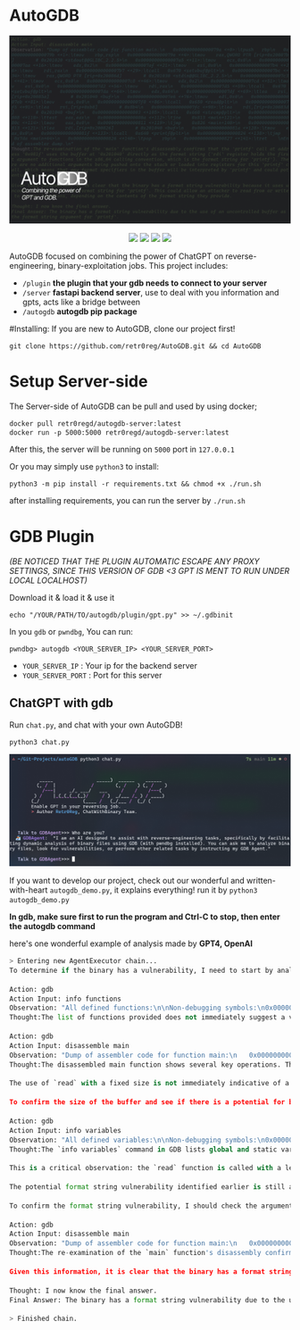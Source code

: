 # AutoGDB
![AUTOGDB](imgs/AUTOGDB.png)
<p align="center">
<a href="https://opensource.org/licenses/MIT"><img src="https://img.shields.io/badge/license-MIT-blueviolet.svg"></a>
<a href="https://github.com/retr0reg/AutoGDB/issues"><img src="https://img.shields.io/github/issues/retr0reg/AutoGDB?color=blueviolet"></a>
<a href="https://www.python.org/"><img src="https://img.shields.io/badge/made%20with-Python3-blueviolet"></a>
<a href="#"><img src="https://img.shields.io/badge/platform-osx%2Flinux%2Fwindows-blueviolet"></a>
</p>

AutoGDB focused on combining the power of ChatGPT on reverse-engineering, binary-exploitation jobs. 
This project includes:
* `/plugin` **the plugin that your gdb needs to connect to your server**
* `/server` **fastapi backend server**, use to deal with you information and gpts, acts like a bridge between
* `/autogdb` **autogdb pip package**

#Installing:
If you are new to AutoGDB, clone our project first!
```shell
git clone https://github.com/retr0reg/AutoGDB.git && cd AutoGDB
``` 

# Setup Server-side

The Server-side of AutoGDB can be pull and used by using docker;
```shell
docker pull retr0regd/autogdb-server:latest
docker run -p 5000:5000 retr0regd/autogdb-server:latest
```
After this, the server will be running on `5000` port in `127.0.0.1`

Or you may simply use `python3` to install:

```shell
python3 -m pip install -r requirements.txt && chmod +x ./run.sh
```
after installing requirements, you can run the server by `./run.sh`


# GDB Plugin

*(BE NOTICED THAT THE PLUGIN AUTOMATIC ESCAPE ANY PROXY SETTINGS, SINCE THIS VERSION OF GDB <3 GPT IS MENT TO RUN UNDER LOCAL LOCALHOST)*

Download it & load it & use it
```shell
echo "/YOUR/PATH/TO/autogdb/plugin/gpt.py" >> ~/.gdbinit
```

In you `gdb` or `pwndbg`, You can run:
```shell
pwndbg> autogdb <YOUR_SERVER_IP> <YOUR_SERVER_PORT>
```
* `YOUR_SERVER_IP` : Your ip for the backend server
* `YOUR_SERVER_PORT` : Port for this server

## ChatGPT with gdb
Run `chat.py`, and chat with your own AutoGDB!
```
python3 chat.py
```

![Alt text](imgs/cli_shot.png)

If you want to develop our project, check out our wonderful and written-with-heart `autogdb_demo.py`, it explains everything! run it by `python3 autogdb_demo.py`

**In gdb, make sure first to run the program and Ctrl-C to stop, then enter the autogdb command**



here's one wonderful example of analysis made by **GPT4, OpenAI**
```python
> Entering new AgentExecutor chain...
To determine if the binary has a vulnerability, I need to start by analyzing the binary with GDB to check for any obvious signs of insecure patterns or practices such as unsafe functions, lack of bounds checking, or any other potential security weaknesses.

Action: gdb
Action Input: info functions
Observation: "All defined functions:\n\nNon-debugging symbols:\n0x0000000000000610  _init\n0x0000000000000640  printf@plt\n0x0000000000000650  read@plt\n0x0000000000000660  strcmp@plt\n0x0000000000000670  setvbuf@plt\n0x0000000000000680  __cxa_finalize@plt\n0x0000000000000690  _start\n0x00000000000006c0  deregister_tm_clones\n0x0000000000000700  register_tm_clones\n0x0000000000000750  __do_global_dtors_aux\n0x0000000000000790  frame_dummy\n0x000000000000079a  main\n0x0000000000000830  __libc_csu_init\n0x00000000000008a0  __libc_csu_fini\n0x00000000000008a4  _fini\n"
Thought:The list of functions provided does not immediately suggest a vulnerability, as these are standard functions that one might expect to find in a binary. However, the presence of functions like `printf` and `read` could potentially be of interest, as they can be involved in vulnerabilities if not used correctly (e.g., format string vulnerabilities or buffer overflows). To proceed, I should examine the `main` function to understand how these functions are used within the program.

Action: gdb
Action Input: disassemble main
Observation: "Dump of assembler code for function main:\n   0x000000000000079a <+0>:\tpush   rbp\n   0x000000000000079b <+1>:\tmov    rbp,rsp\n   0x000000000000079e <+4>:\tmov    rax,QWORD PTR [rip+0x20087b]        # 0x201020 <stdout@@GLIBC_2.2.5>\n   0x00000000000007a5 <+11>:\tmov    ecx,0x0\n   0x00000000000007aa <+16>:\tmov    edx,0x2\n   0x00000000000007af <+21>:\tmov    esi,0x0\n   0x00000000000007b4 <+26>:\tmov    rdi,rax\n   0x00000000000007b7 <+29>:\tcall   0x670 <setvbuf@plt>\n   0x00000000000007bc <+34>:\tmov    rax,QWORD PTR [rip+0x20086d]        # 0x201030 <stdin@@GLIBC_2.2.5>\n   0x00000000000007c3 <+41>:\tmov    ecx,0x0\n   0x00000000000007c8 <+46>:\tmov    edx,0x2\n   0x00000000000007cd <+51>:\tmov    esi,0x0\n   0x00000000000007d2 <+56>:\tmov    rdi,rax\n   0x00000000000007d5 <+59>:\tcall   0x670 <setvbuf@plt>\n   0x00000000000007da <+64>:\tmov    edx,0x64\n   0x00000000000007df <+69>:\tlea    rsi,[rip+0x20085a]        # 0x201040 <buf>\n   0x00000000000007e6 <+76>:\tmov    edi,0x0\n   0x00000000000007eb <+81>:\tmov    eax,0x0\n   0x00000000000007f0 <+86>:\tcall   0x650 <read@plt>\n   0x00000000000007f5 <+91>:\tlea    rsi,[rip+0xb8]        # 0x8b4\n   0x00000000000007fc <+98>:\tlea    rdi,[rip+0x20083d]        # 0x201040 <buf>\n   0x0000000000000803 <+105>:\tcall   0x660 <strcmp@plt>\n   0x0000000000000808 <+110>:\ttest   eax,eax\n   0x000000000000080a <+112>:\tjne    0x813 <main+121>\n   0x000000000000080c <+114>:\tmov    eax,0x0\n   0x0000000000000811 <+119>:\tjmp    0x826 <main+140>\n   0x0000000000000813 <+121>:\tlea    rdi,[rip+0x200826]        # 0x201040 <buf>\n   0x000000000000081a <+128>:\tmov    eax,0x0\n   0x000000000000081f <+133>:\tcall   0x640 <printf@plt>\n   0x0000000000000824 <+138>:\tjmp    0x7da <main+64>\n   0x0000000000000826 <+140>:\tpop    rbp\n   0x0000000000000827 <+141>:\tret    \nEnd of assembler dump.\n"
Thought:The disassembled main function shows several key operations. The program is setting up buffer handling with `setvbuf` for both `stdin` and `stdout`, which is a normal operation to control buffering. It then reads up to 0x64 (100) bytes from file descriptor 0 (which is `stdin` in Unix-like systems) into a buffer located at `0x201040`. After reading the input, it compares this buffer with a string located at an offset from the current instruction pointer (the address is not shown in the disassembly but is referenced as `0x8b4`). If the `strcmp` result is zero (meaning the strings are equal), it takes one branch; otherwise, it prints the buffer using `printf` and then loops back to read more input.

The use of `read` with a fixed size is not immediately indicative of a buffer overflow, as we don't know the actual size of the buffer at `0x201040`. However, the use of `printf` with the buffer as a format string is potentially dangerous because if the buffer contains format specifiers (e.g., `%s`, `%x`), they could be used to leak memory contents or cause a crash, which indicates a format string vulnerability.

To confirm the size of the buffer and see if there is a potential for buffer overflow, I need to examine the memory layout of the program, specifically the `.bss` section where uninitialized data like buffers are typically stored.

Action: gdb
Action Input: info variables
Observation: "All defined variables:\n\nNon-debugging symbols:\n0x00000000000008b0  _IO_stdin_used\n0x00000000000008c0  __GNU_EH_FRAME_HDR\n0x0000000000000a04  __FRAME_END__\n0x0000000000200da0  __frame_dummy_init_array_entry\n0x0000000000200da0  __init_array_start\n0x0000000000200da8  __do_global_dtors_aux_fini_array_entry\n0x0000000000200da8  __init_array_end\n0x0000000000200db0  _DYNAMIC\n0x0000000000200fa0  _GLOBAL_OFFSET_TABLE_\n0x0000000000201000  __data_start\n0x0000000000201000  data_start\n0x0000000000201008  __dso_handle\n0x0000000000201010  __TMC_END__\n0x0000000000201010  __bss_start\n0x0000000000201010  _edata\n0x0000000000201020  stdout\n0x0000000000201020  stdout@@GLIBC_2.2.5\n0x0000000000201030  stdin\n0x0000000000201030  stdin@@GLIBC_2.2.5\n0x0000000000201038  completed\n0x0000000000201040  buf\n0x00000000002010a8  _end\n"
Thought:The `info variables` command in GDB lists global and static variables, including those in the `.bss` section. The buffer `buf` is located at `0x201040`, and the next variable `completed` is at `0x201038`. This suggests that the buffer `buf` is located just before `completed`. The difference in addresses between `buf` and `_end` (which marks the end of the `.bss` section) is `0x10a8 - 0x1040 = 0x68` bytes (104 bytes in decimal).

This is a critical observation: the `read` function is called with a length of `0x64` (100 bytes), and the buffer `buf` is 104 bytes long. Therefore, there is no direct buffer overflow vulnerability since the `read` call does not exceed the size of the buffer. However, there is very little space for a null terminator, and if the input does not contain a null byte, this could lead to issues with string handling, although this is not confirmed from the current information.

The potential format string vulnerability identified earlier is still a concern because the `printf` function is called with the buffer as the format string. If an attacker can control the contents of the buffer and include format specifiers, they could exploit this vulnerability.

To confirm the format string vulnerability, I should check the arguments passed to `printf`. If the buffer is directly used as the format string without any additional arguments, this would confirm the vulnerability.

Action: gdb
Action Input: disassemble main
Observation: "Dump of assembler code for function main:\n   0x000000000000079a <+0>:\tpush   rbp\n   0x000000000000079b <+1>:\tmov    rbp,rsp\n   0x000000000000079e <+4>:\tmov    rax,QWORD PTR [rip+0x20087b]        # 0x201020 <stdout@@GLIBC_2.2.5>\n   0x00000000000007a5 <+11>:\tmov    ecx,0x0\n   0x00000000000007aa <+16>:\tmov    edx,0x2\n   0x00000000000007af <+21>:\tmov    esi,0x0\n   0x00000000000007b4 <+26>:\tmov    rdi,rax\n   0x00000000000007b7 <+29>:\tcall   0x670 <setvbuf@plt>\n   0x00000000000007bc <+34>:\tmov    rax,QWORD PTR [rip+0x20086d]        # 0x201030 <stdin@@GLIBC_2.2.5>\n   0x00000000000007c3 <+41>:\tmov    ecx,0x0\n   0x00000000000007c8 <+46>:\tmov    edx,0x2\n   0x00000000000007cd <+51>:\tmov    esi,0x0\n   0x00000000000007d2 <+56>:\tmov    rdi,rax\n   0x00000000000007d5 <+59>:\tcall   0x670 <setvbuf@plt>\n   0x00000000000007da <+64>:\tmov    edx,0x64\n   0x00000000000007df <+69>:\tlea    rsi,[rip+0x20085a]        # 0x201040 <buf>\n   0x00000000000007e6 <+76>:\tmov    edi,0x0\n   0x00000000000007eb <+81>:\tmov    eax,0x0\n   0x00000000000007f0 <+86>:\tcall   0x650 <read@plt>\n   0x00000000000007f5 <+91>:\tlea    rsi,[rip+0xb8]        # 0x8b4\n   0x00000000000007fc <+98>:\tlea    rdi,[rip+0x20083d]        # 0x201040 <buf>\n   0x0000000000000803 <+105>:\tcall   0x660 <strcmp@plt>\n   0x0000000000000808 <+110>:\ttest   eax,eax\n   0x000000000000080a <+112>:\tjne    0x813 <main+121>\n   0x000000000000080c <+114>:\tmov    eax,0x0\n   0x0000000000000811 <+119>:\tjmp    0x826 <main+140>\n   0x0000000000000813 <+121>:\tlea    rdi,[rip+0x200826]        # 0x201040 <buf>\n   0x000000000000081a <+128>:\tmov    eax,0x0\n   0x000000000000081f <+133>:\tcall   0x640 <printf@plt>\n   0x0000000000000824 <+138>:\tjmp    0x7da <main+64>\n   0x0000000000000826 <+140>:\tpop    rbp\n   0x0000000000000827 <+141>:\tret    \nEnd of assembler dump.\n"
Thought:The re-examination of the `main` function's disassembly confirms that the `printf` call at address `0x081f` uses the buffer at `0x201040` directly as the format string (`rdi` register holds the first argument to functions in the x86_64 calling convention, which is the format string for `printf`). There are no additional arguments being pushed onto the stack or loaded into registers for this `printf` call, which means that any format specifiers in the buffer will be interpreted by `printf` and could potentially be exploited.

Given this information, it is clear that the binary has a format string vulnerability because it uses uncontrolled input as the format string for `printf`. This could allow an attacker to read from or write to memory locations, depending on the contents of the format string they provide.

Thought: I now know the final answer.
Final Answer: The binary has a format string vulnerability due to the use of an uncontrolled buffer as the format string argument for `printf`.

> Finished chain.
```
